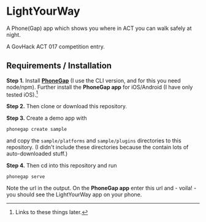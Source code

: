 # LightYourWay

A Phone(Gap) app which shows you where in ACT you can walk safely at night.

A GovHack ACT 017 competition entry.

## Requirements / Installation

**Step 1.** Install [**PhoneGap**][pg] (I use the CLI version, and for this you need node/npm). Further install the **PhoneGap app** for iOS/Android (I have only tested iOS).[^1]

**Step 2.** Then clone or download this repository.

**Step 3.** Create a demo app with 

    phonegap create sample

and copy the `sample/platforms` and `sample/plugins` directories to this repository. (I didn't include these directories because the contain lots of auto-downloaded stuff.)

**Step 4.** Then cd into this repository and run

    phonegap serve

Note the url in the output. On the **PhoneGap app** enter this url and - voila! - you should see the LightYourWay app on your phone.

[^1]: Links to these things later.

[pg]: https://phonegap.com/
